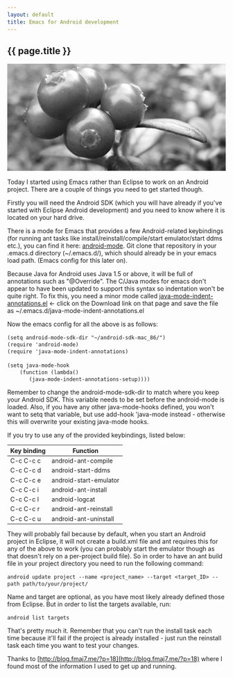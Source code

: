```yaml
---
layout: default
title: Emacs for Android development
---
```


<h2> {{ page.title }} </h2>

<div class="image-section">
   <img src="/images/img-post.jpg" alt="image post"/>
</div>

Today I started using Emacs rather than Eclipse to work on an Android project. There are a couple of things you need to get started though.

Firstly you will need the Android SDK (which you will have already if you've started with Eclipse Android development) and you need to know where it is located on your hard drive.

There is a mode for Emacs that provides a few Android-related keybindings (for running ant tasks like install/reinstall/compile/start emulator/start ddms etc.), you can find it here: [android-mode](http://github.com/remvee/android-mode). Git clone that repository in your .emacs.d directory (~/.emacs.d/), which should already be in your emacs load path. (Emacs config for this later on).

Because Java for Android uses Java 1.5 or above, it will be full of annotations such as "@Override". The C/Java modes for emacs don't appear to have been updated to support this syntax so indentation won't be quite right. To fix this, you need a minor mode called [java-mode-indent-annotations.el](http://www.emacswiki.org/cgi-bin/wiki/java-mode-indent-annotations.el) <- click on the Download link on that page and save the file as ~/.emacs.d/java-mode-indent-annotations.el

Now the emacs config for all the above is as follows:

    (setq android-mode-sdk-dir "~/android-sdk-mac_86/")
    (require 'android-mode)
    (require 'java-mode-indent-annotations)

    (setq java-mode-hook
        (function (lambda()
           (java-mode-indent-annotations-setup))))

Remember to change the android-mode-sdk-dir to match where you keep your Android SDK. This variable needs to be set before the android-mode is loaded. Also, if you have any other java-mode-hooks defined, you won't want to setq that variable, but use add-hook 'java-mode instead - otherwise this will overwrite your existing java-mode hooks.

If you try to use any of the provided keybindings, listed below:

<table>
  <thead>
    <tr>
      <th>Key binding</th>
      <th>Function</th>
    </tr>
  </thead>
  <tbody>
    <tr>
      <td>C-c C-c c</td>
      <td>android-ant-compile</td>
    </tr>
    <tr>
      <td>C-c C-c d</td>
      <td>android-start-ddms</td>
    </tr>
    <tr>
      <td>C-c C-c e</td>
      <td>android-start-emulator</td>
    </tr>
    <tr>
      <td>C-c C-c i</td>
      <td>android-ant-install</td>
    </tr>
    <tr>
      <td>C-c C-c l</td>
      <td>android-logcat</td>
    </tr>
    <tr>
      <td>C-c C-c r</td>
      <td>android-ant-reinstall</td>
    </tr>
    <tr>
      <td>C-c C-c u</td>
      <td>android-ant-uninstall</td>
    </tr>
  </tbody>
</table>
They will probably fail because by default, when you start an Android project in Eclipse, it will not create a build.xml file and ant requires this for any of the above to work (you can probably start the emulator though as that doesn't rely on a per-project build file). So in order to have an ant build file in your project directory you need to run the following command:

    android update project --name <project_name> --target <target_ID> --path path/to/your/project/

Name and target are optional, as you have most likely already defined those from Eclipse. But in order to list the targets available, run:

    android list targets

That's pretty much it. Remember that you can't run the install task each time because it'll fail if the project is already installed - just run the reinstall task each time you want to test your changes.

Thanks to [http://blog.fmaj7.me/?p=18](http://blog.fmaj7.me/?p=18) where I found most of the information I used to get up and running.